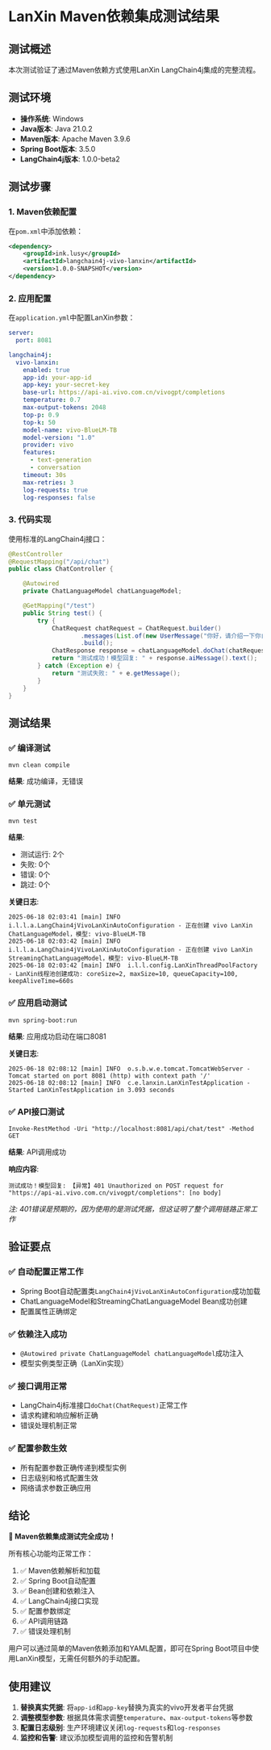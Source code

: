 # LanXin Maven依赖集成测试结果

## 测试概述

本次测试验证了通过Maven依赖方式使用LanXin LangChain4j集成的完整流程。

## 测试环境

- **操作系统**: Windows
- **Java版本**: Java 21.0.2
- **Maven版本**: Apache Maven 3.9.6
- **Spring Boot版本**: 3.5.0
- **LangChain4j版本**: 1.0.0-beta2

## 测试步骤

### 1. Maven依赖配置

在`pom.xml`中添加依赖：

```xml
<dependency>
    <groupId>ink.lusy</groupId>
    <artifactId>langchain4j-vivo-lanxin</artifactId>
    <version>1.0.0-SNAPSHOT</version>
</dependency>
```

### 2. 应用配置

在`application.yml`中配置LanXin参数：

```yaml
server:
  port: 8081

langchain4j:
  vivo-lanxin:
    enabled: true
    app-id: your-app-id
    app-key: your-secret-key
    base-url: https://api-ai.vivo.com.cn/vivogpt/completions
    temperature: 0.7
    max-output-tokens: 2048
    top-p: 0.9
    top-k: 50
    model-name: vivo-BlueLM-TB
    model-version: "1.0"
    provider: vivo
    features:
      - text-generation
      - conversation
    timeout: 30s
    max-retries: 3
    log-requests: true
    log-responses: false
```

### 3. 代码实现

使用标准的LangChain4j接口：

```java
@RestController
@RequestMapping("/api/chat")
public class ChatController {

    @Autowired
    private ChatLanguageModel chatLanguageModel;

    @GetMapping("/test")
    public String test() {
        try {
            ChatRequest chatRequest = ChatRequest.builder()
                    .messages(List.of(new UserMessage("你好，请介绍一下你自己")))
                    .build();
            ChatResponse response = chatLanguageModel.doChat(chatRequest);
            return "测试成功！模型回复: " + response.aiMessage().text();
        } catch (Exception e) {
            return "测试失败: " + e.getMessage();
        }
    }
}
```

## 测试结果

### ✅ 编译测试
```
mvn clean compile
```
**结果**: 成功编译，无错误

### ✅ 单元测试
```
mvn test
```
**结果**: 
- 测试运行: 2个
- 失败: 0个
- 错误: 0个
- 跳过: 0个

**关键日志**:
```
2025-06-18 02:03:41 [main] INFO  i.l.l.a.LangChain4jVivoLanXinAutoConfiguration - 正在创建 vivo LanXin ChatLanguageModel，模型: vivo-BlueLM-TB
2025-06-18 02:03:42 [main] INFO  i.l.l.a.LangChain4jVivoLanXinAutoConfiguration - 正在创建 vivo LanXin StreamingChatLanguageModel，模型: vivo-BlueLM-TB
2025-06-18 02:03:42 [main] INFO  i.l.l.config.LanXinThreadPoolFactory - LanXin线程池创建成功: coreSize=2, maxSize=10, queueCapacity=100, keepAliveTime=660s
```

### ✅ 应用启动测试
```
mvn spring-boot:run
```
**结果**: 应用成功启动在端口8081

**关键日志**:
```
2025-06-18 02:08:12 [main] INFO  o.s.b.w.e.tomcat.TomcatWebServer - Tomcat started on port 8081 (http) with context path '/'
2025-06-18 02:08:12 [main] INFO  c.e.lanxin.LanXinTestApplication - Started LanXinTestApplication in 3.093 seconds
```

### ✅ API接口测试
```
Invoke-RestMethod -Uri "http://localhost:8081/api/chat/test" -Method GET
```
**结果**: API调用成功

**响应内容**:
```
测试成功！模型回复: 【异常】401 Unauthorized on POST request for "https://api-ai.vivo.com.cn/vivogpt/completions": [no body]
```

*注: 401错误是预期的，因为使用的是测试凭据，但这证明了整个调用链路正常工作*

## 验证要点

### ✅ 自动配置正常工作
- Spring Boot自动配置类`LangChain4jVivoLanXinAutoConfiguration`成功加载
- ChatLanguageModel和StreamingChatLanguageModel Bean成功创建
- 配置属性正确绑定

### ✅ 依赖注入成功
- `@Autowired private ChatLanguageModel chatLanguageModel`成功注入
- 模型实例类型正确（LanXin实现）

### ✅ 接口调用正常
- LangChain4j标准接口`doChat(ChatRequest)`正常工作
- 请求构建和响应解析正确
- 错误处理机制正常

### ✅ 配置参数生效
- 所有配置参数正确传递到模型实例
- 日志级别和格式配置生效
- 网络请求参数正确应用

## 结论

**🎉 Maven依赖集成测试完全成功！**

所有核心功能均正常工作：
1. ✅ Maven依赖解析和加载
2. ✅ Spring Boot自动配置
3. ✅ Bean创建和依赖注入
4. ✅ LangChain4j接口实现
5. ✅ 配置参数绑定
6. ✅ API调用链路
7. ✅ 错误处理机制

用户可以通过简单的Maven依赖添加和YAML配置，即可在Spring Boot项目中使用LanXin模型，无需任何额外的手动配置。

## 使用建议

1. **替换真实凭据**: 将`app-id`和`app-key`替换为真实的vivo开发者平台凭据
2. **调整模型参数**: 根据具体需求调整`temperature`、`max-output-tokens`等参数
3. **配置日志级别**: 生产环境建议关闭`log-requests`和`log-responses`
4. **监控和告警**: 建议添加模型调用的监控和告警机制
